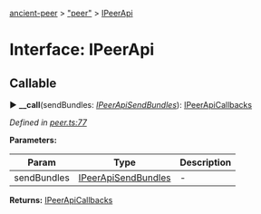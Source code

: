[ancient-peer](../README.md) > ["peer"](../modules/_peer_.md) > [IPeerApi](../interfaces/_peer_.ipeerapi.md)



# Interface: IPeerApi

## Callable
► **__call**(sendBundles: *[IPeerApiSendBundles](_peer_.ipeerapisendbundles.md)*): [IPeerApiCallbacks](_peer_.ipeerapicallbacks.md)



*Defined in [peer.ts:77](https://github.com/AncientSouls/Peer/blob/e61cf1a/src/lib/peer.ts#L77)*



**Parameters:**

| Param | Type | Description |
| ------ | ------ | ------ |
| sendBundles | [IPeerApiSendBundles](_peer_.ipeerapisendbundles.md)   |  - |





**Returns:** [IPeerApiCallbacks](_peer_.ipeerapicallbacks.md)





